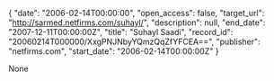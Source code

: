 {
  "date": "2006-02-14T00:00:00", 
  "open_access": false, 
  "target_url": "http://sarmed.netfirms.com/suhayl/", 
  "description": null, 
  "end_date": "2007-12-11T00:00:00Z", 
  "title": "Suhayl Saadi", 
  "record_id": "20060214T000000/XxgPNJNbyYQmzQqZfYFCEA==", 
  "publisher": "netfirms.com", 
  "start_date": "2006-02-14T00:00:00Z"
}

None